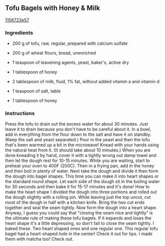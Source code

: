 ## Tofu Bagels with Honey & Milk

[1156723e57](https://cookpad.com/us/recipes/169452-tofu-bagels-with-honey-milk)

### Ingredients

 - 200 g of tofu, raw, regular, prepared with calcium sulfate

 - 200 g of wheat flours, bread, unenriched

 - 1 teaspoon of leavening agents, yeast, baker's, active dry

 - 1 tablespoon of honey

 - 2 tablespoon of milk, fluid, 1% fat, without added vitamin a and vitamin d

 - 1 teaspoon of salt, table

 - 1 tablespoon of honey

### Instructions

Press the tofu to drain out the excess water for about 30 minutes. Just leave it to drain because you don't have to be careful about it. In a bowl, add in everything from the flour down to the salt and have it on standby. (Keep the salt and yeast separated.) Pour in the yeast and then the tofu that's been warmed up a bit in the microwave! Knead with your hands using the natural heat from it. (It should take about 10 minutes.) When you are done kneading it by hand, cover it with a tightly wrung out damp towel and then let the dough rest for 10-15 minutes. While you are waiting, start to preheat your oven to 400F (200C). Then in a frying pan, add in the honey and then boil in plenty of water. Next take the dough and divide it then form the dough into bagel shapes. This time you can make it into heart shapes or the standard round shape. Let each side of the dough sit in the boiling water for 30 seconds and then bake it for 15-17 minutes and it's done! How to make the heart shape I divided the dough into three portions and rolled out the dough slightly with a rolling pin. While leaving just the top uncut, cut most of the dough in half with a kitchen knife. Bring the two cut ends together and seal the seam tightly. Now form the dough into a heart shape. Anyway, I guess you could say that "closing the seam nice and tightly" is the ultimate rule of making these tofu bagels. If it expands and loses the heart shape it's a little depressing, so don't fail to close the seam tightly. I baked these. Two heart shaped ones and one regular one. This regular tofu bagel had a heart-shaped hole in the center! Check it out for tips. I made them with matcha too! Check out.